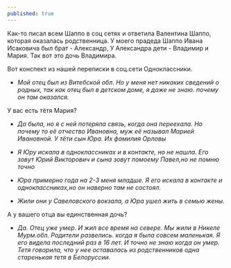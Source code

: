 ```yaml
---
published: true
---
```


Как-то писал всем Шаппо в соц сетях и ответила Валентина Шаппо, которая оказалась родственница. 
У моего прадеда Шаппо Ивана Исаковича был брат - Александр, У Александра дети - Владимир и Мария. Так вот это дочь Владимира.

Вот конспект из нашей переписки в соц.сети Одноклассники.

- *Мой отец был из Витебской обл. Но у меня нет никаких сведений о родных, так как отец был в детском доме, я даже не знаю. почему он там оказался.*

У вас есть тётя Мария?
- *Да была, но я с ней потеряла связь, когда она переехала. Но почему то её отчество Ивановна, муж её называл Марией Ивановной. У тёти сын Юра. Их фамилия Орловы*

- *Я Юру искала в одноклассниках и в контакте, но не нашла. Его зовут Юрий Викторович и сына зовут помоему Павел,но не помню точно*

- *Юра примерно года на 2-3 меня младше. Я его искала в контакте и одноклассниках,но он наверно там не состоял.*

- *Жили они у Савеловского вокзала, а Юра ушел жить в семью жены.*

А у вашего отца вы единственная дочь?
- *Да. Отец уже умер. И жил все время на севере. Мы жили в Никеле Мурм.обл. Родители развелись. когда я была совсем маленькая. Я его видела последний раз в 16 лет. И точно не знаю когда он умер. Тетя говорила, что у нее оставалась из родственников одна старенькая тетя в Белоруссии.*

